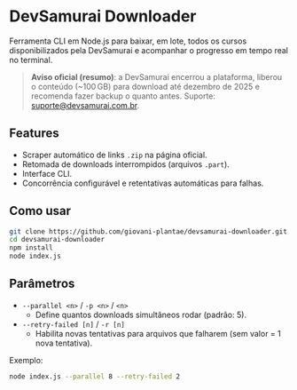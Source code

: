 # DevSamurai Downloader

Ferramenta CLI em Node.js para baixar, em lote, todos os cursos disponibilizados pela DevSamurai e acompanhar o progresso em tempo real no terminal.

> **Aviso oficial (resumo)**: a DevSamurai encerrou a plataforma, liberou o conteúdo (~100 GB) para download até dezembro de 2025 e recomenda fazer backup o quanto antes. Suporte: suporte@devsamurai.com.br.

## Features

- Scraper automático de links `.zip` na página oficial.
- Retomada de downloads interrompidos (arquivos `.part`).
- Interface CLI.
- Concorrência configurável e retentativas automáticas para falhas.

## Como usar

```bash
git clone https://github.com/giovani-plantae/devsamurai-downloader.git
cd devsamurai-downloader
npm install
node index.js
```

## Parâmetros

- `--parallel <n>` / `-p <n>` / `<n>`
  - Define quantos downloads simultâneos rodar (padrão: 5).
- `--retry-failed [n]` / `-r [n]`
  - Habilita novas tentativas para arquivos que falharem (sem valor = 1 nova tentativa).

Exemplo:

```bash
node index.js --parallel 8 --retry-failed 2
```
